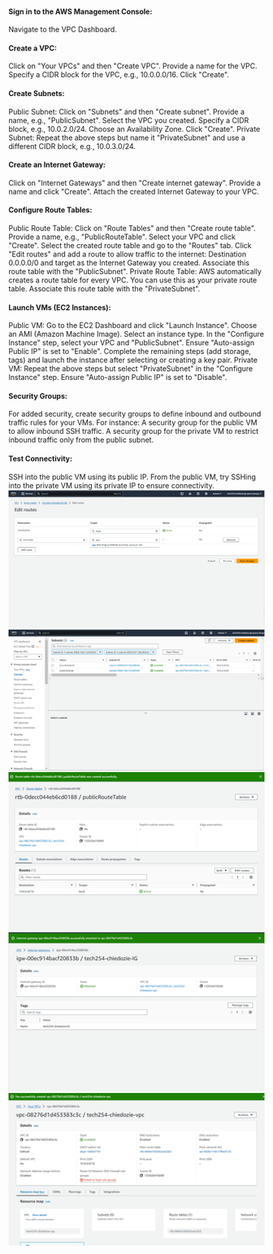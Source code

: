 #### Sign in to the AWS Management Console: 
Navigate to the VPC Dashboard.

#### Create a VPC:
Click on "Your VPCs" and then "Create VPC".
Provide a name for the VPC.
Specify a CIDR block for the VPC, e.g., 10.0.0.0/16.
Click "Create".
#### Create Subnets:
Public Subnet:
Click on "Subnets" and then "Create subnet".
Provide a name, e.g., "PublicSubnet".
Select the VPC you created.
Specify a CIDR block, e.g., 10.0.2.0/24.
Choose an Availability Zone.
Click "Create".
Private Subnet:
Repeat the above steps but name it "PrivateSubnet" and use a different CIDR block, e.g., 10.0.3.0/24.
#### Create an Internet Gateway:
Click on "Internet Gateways" and then "Create internet gateway".
Provide a name and click "Create".
Attach the created Internet Gateway to your VPC.
#### Configure Route Tables:
Public Route Table:
Click on "Route Tables" and then "Create route table".
Provide a name, e.g., "PublicRouteTable".
Select your VPC and click "Create".
Select the created route table and go to the "Routes" tab.
Click "Edit routes" and add a route to allow traffic to the internet: Destination 0.0.0.0/0 and target as the Internet Gateway you created.
Associate this route table with the "PublicSubnet".
Private Route Table:
AWS automatically creates a route table for every VPC. You can use this as your private route table.
Associate this route table with the "PrivateSubnet".
#### Launch VMs (EC2 Instances):
Public VM:
Go to the EC2 Dashboard and click "Launch Instance".
Choose an AMI (Amazon Machine Image).
Select an instance type.
In the "Configure Instance" step, select your VPC and "PublicSubnet".
Ensure "Auto-assign Public IP" is set to "Enable".
Complete the remaining steps (add storage, tags) and launch the instance after selecting or creating a key pair.
Private VM:
Repeat the above steps but select "PrivateSubnet" in the "Configure Instance" step.
Ensure "Auto-assign Public IP" is set to "Disable".
#### Security Groups:
For added security, create security groups to define inbound and outbound traffic rules for your VMs. For instance:
A security group for the public VM to allow inbound SSH traffic.
A security group for the private VM to restrict inbound traffic only from the public subnet.
#### Test Connectivity:
SSH into the public VM using its public IP.
From the public VM, try SSHing into the private VM using its private IP to ensure connectivity.
![associateRTwithIG.png](associateRTwithIG.png)
![subnetsCreated.png](subnetsCreated.png)
![publicRouteTable.png](publicRouteTable.png)
![attachGateway.png](attachGateway.png)
![vpcCreated.png](vpcCreated.png)
